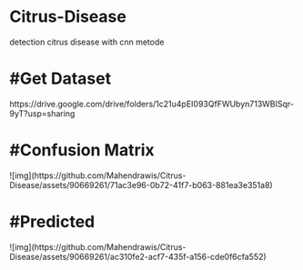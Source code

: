 # Citrus-Disease
detection citrus disease with cnn metode

<h1>#Get Dataset</h1>
https://drive.google.com/drive/folders/1c21u4pEI093QfFWUbyn713WBISqr-9yT?usp=sharing

<h1>#Confusion Matrix</h1>
![img](https://github.com/Mahendrawis/Citrus-Disease/assets/90669261/71ac3e96-0b72-41f7-b063-881ea3e351a8)

<h1>#Predicted</h1>
![img](https://github.com/Mahendrawis/Citrus-Disease/assets/90669261/ac310fe2-acf7-435f-a156-cde0f6cfa552)

